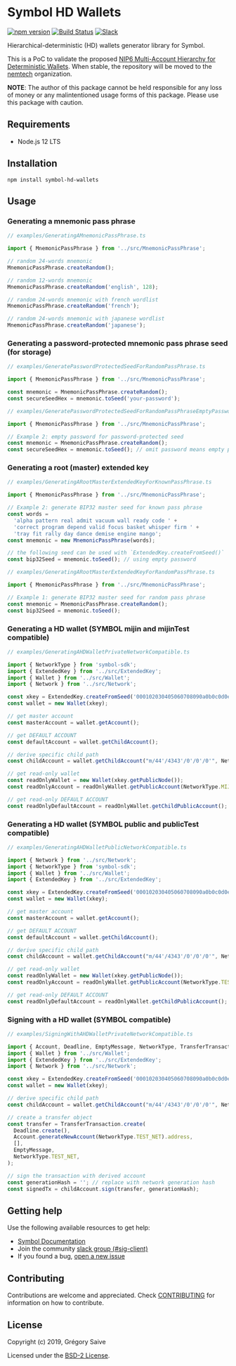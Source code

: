 # Symbol HD Wallets

[![npm version](https://badge.fury.io/js/symbol-hd-wallets.svg)](https://badge.fury.io/js/symbol-hd-wallets)
[![Build Status](https://travis-ci.com/nemtech/symbol-hd-wallets.svg?branch=master)](https://travis-ci.com/nemtech/symbol-hd-wallets)
[![Slack](https://img.shields.io/badge/chat-on%20slack-green.svg)](https://nem2.slack.com/messages/CB0UU89GS//)

Hierarchical-deterministic (HD) wallets generator library for Symbol.

This is a PoC to validate the proposed [NIP6 Multi-Account Hierarchy for Deterministic Wallets](https://github.com/nemtech/NIP/issues/12). When stable, the repository will be moved to the [nemtech](https://github.com/nemtech) organization.

**NOTE**: The author of this package cannot be held responsible for any loss of money or any malintentioned usage forms of this package. Please use this package with caution.

## Requirements

- Node.js 12 LTS

## Installation

`npm install symbol-hd-wallets`

## Usage

### Generating a mnemonic pass phrase

```ts
// examples/GeneratingAMnemonicPassPhrase.ts

import { MnemonicPassPhrase } from '../src/MnemonicPassPhrase';

// random 24-words mnemonic
MnemonicPassPhrase.createRandom();

// random 12-words mnemonic
MnemonicPassPhrase.createRandom('english', 128);

// random 24-words mnemonic with french wordlist
MnemonicPassPhrase.createRandom('french');

// random 24-words mnemonic with japanese wordlist
MnemonicPassPhrase.createRandom('japanese');
```

### Generating a password-protected mnemonic pass phrase seed (for storage)

```ts
// examples/GeneratePasswordProtectedSeedForRandomPassPhrase.ts

import { MnemonicPassPhrase } from '../src/MnemonicPassPhrase';

const mnemonic = MnemonicPassPhrase.createRandom();
const secureSeedHex = mnemonic.toSeed('your-password');
```

```ts
// examples/GeneratePasswordProtectedSeedForRandomPassPhraseEmptyPassword.ts

import { MnemonicPassPhrase } from '../src/MnemonicPassPhrase';

// Example 2: empty password for password-protected seed
const mnemonic = MnemonicPassPhrase.createRandom();
const secureSeedHex = mnemonic.toSeed(); // omit password means empty password: ''
```

### Generating a root (master) extended key

```ts
// examples/GeneratingARootMasterExtendedKeyForKnownPassPhrase.ts

import { MnemonicPassPhrase } from '../src/MnemonicPassPhrase';

// Example 2: generate BIP32 master seed for known pass phrase
const words =
  'alpha pattern real admit vacuum wall ready code ' +
  'correct program depend valid focus basket whisper firm ' +
  'tray fit rally day dance demise engine mango';
const mnemonic = new MnemonicPassPhrase(words);

// the following seed can be used with `ExtendedKey.createFromSeed()`
const bip32Seed = mnemonic.toSeed(); // using empty password
```

```ts
// examples/GeneratingARootMasterExtendedKeyForRandomPassPhrase.ts

import { MnemonicPassPhrase } from '../src/MnemonicPassPhrase';

// Example 1: generate BIP32 master seed for random pass phrase
const mnemonic = MnemonicPassPhrase.createRandom();
const bip32Seed = mnemonic.toSeed();
```

### Generating a HD wallet (SYMBOL **mijin** and **mijinTest** compatible)

```ts
// examples/GeneratingAHDWalletPrivateNetworkCompatible.ts

import { NetworkType } from 'symbol-sdk';
import { ExtendedKey } from '../src/ExtendedKey';
import { Wallet } from '../src/Wallet';
import { Network } from '../src/Network';

const xkey = ExtendedKey.createFromSeed('000102030405060708090a0b0c0d0e0f', Network.SYMBOL);
const wallet = new Wallet(xkey);

// get master account
const masterAccount = wallet.getAccount();

// get DEFAULT ACCOUNT
const defaultAccount = wallet.getChildAccount();

// derive specific child path
const childAccount = wallet.getChildAccount("m/44'/4343'/0'/0'/0'", NetworkType.MIJIN_TEST);

// get read-only wallet
const readOnlyWallet = new Wallet(xkey.getPublicNode());
const readOnlyAccount = readOnlyWallet.getPublicAccount(NetworkType.MIJIN_TEST);

// get read-only DEFAULT ACCOUNT
const readOnlyDefaultAccount = readOnlyWallet.getChildPublicAccount();
```

### Generating a HD wallet (SYMBOL **public** and **publicTest** compatible)

```ts
// examples/GeneratingAHDWalletPublicNetworkCompatible.ts

import { Network } from '../src/Network';
import { NetworkType } from 'symbol-sdk';
import { Wallet } from '../src/Wallet';
import { ExtendedKey } from '../src/ExtendedKey';

const xkey = ExtendedKey.createFromSeed('000102030405060708090a0b0c0d0e0f', Network.SYMBOL);
const wallet = new Wallet(xkey);

// get master account
const masterAccount = wallet.getAccount();

// get DEFAULT ACCOUNT
const defaultAccount = wallet.getChildAccount();

// derive specific child path
const childAccount = wallet.getChildAccount("m/44'/4343'/0'/0'/0'", NetworkType.TEST_NET);

// get read-only wallet
const readOnlyWallet = new Wallet(xkey.getPublicNode());
const readOnlyAccount = readOnlyWallet.getPublicAccount(NetworkType.TEST_NET);

// get read-only DEFAULT ACCOUNT
const readOnlyDefaultAccount = readOnlyWallet.getChildPublicAccount();
```

### Signing with a HD wallet (SYMBOL compatible)

```ts
// examples/SigningWithAHDWalletPrivateNetworkCompatible.ts

import { Account, Deadline, EmptyMessage, NetworkType, TransferTransaction } from 'symbol-sdk';
import { Wallet } from '../src/Wallet';
import { ExtendedKey } from '../src/ExtendedKey';
import { Network } from '../src/Network';

const xkey = ExtendedKey.createFromSeed('000102030405060708090a0b0c0d0e0f', Network.SYMBOL);
const wallet = new Wallet(xkey);

// derive specific child path
const childAccount = wallet.getChildAccount("m/44'/4343'/0'/0'/0'", NetworkType.TEST_NET);

// create a transfer object
const transfer = TransferTransaction.create(
  Deadline.create(),
  Account.generateNewAccount(NetworkType.TEST_NET).address,
  [],
  EmptyMessage,
  NetworkType.TEST_NET,
);

// sign the transaction with derived account
const generationHash = ''; // replace with network generation hash
const signedTx = childAccount.sign(transfer, generationHash);
```

## Getting help

Use the following available resources to get help:

- [Symbol Documentation][docs]
- Join the community [slack group (#sig-client)][slack]
- If you found a bug, [open a new issue][issues]

## Contributing

Contributions are welcome and appreciated.
Check [CONTRIBUTING](CONTRIBUTING.md) for information on how to contribute.

## License

Copyright (c) 2019, Grégory Saive

Licensed under the [BSD-2 License](LICENSE).

[self]: https://github.com/nemtech/symbol-hd-wallets
[docs]: https://nemtech.github.io
[issues]: https://github.com/nemtech/symbol-hd-wallets/issues
[slack]: https://join.slack.com/t/nem2/shared_invite/enQtMzY4MDc2NTg0ODgyLWZmZWRiMjViYTVhZjEzOTA0MzUyMTA1NTA5OWQ0MWUzNTA4NjM5OTJhOGViOTBhNjkxYWVhMWRiZDRkOTE0YmU
